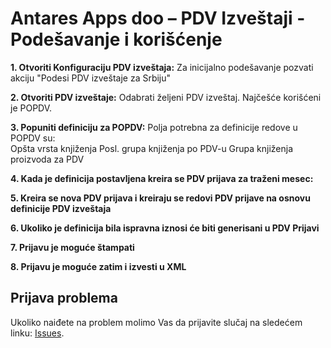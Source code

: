 # Antares Apps doo – PDV Izveštaji - Podešavanje i korišćenje

**1. Otvoriti Konfiguraciju PDV izveštaja:**
Za inicijalno podešavanje pozvati akciju "Podesi PDV izveštaje za Srbiju"

**2. Otvoriti PDV izveštaje:**
Odabrati željeni PDV izveštaj. Najčešće korišćeni je POPDV.

**3. Popuniti definiciju za POPDV:**
Polja potrebna za definicije redove u POPDV su:  
Opšta vrsta knjiženja
Posl. grupa knjiženja po PDV-u
Grupa knjiženja proizvoda za PDV

**4. Kada je definicija postavljena kreira se PDV prijava za traženi mesec:**

**5. Kreira se nova PDV prijava i kreiraju se redovi PDV prijave na osnovu definicije PDV izveštaja**

**6. Ukoliko je definicija bila ispravna iznosi će biti generisani u PDV Prijavi**

**7. Prijavu je moguće štampati**

**8. Prijavu je moguće zatim i izvesti u XML**

## Prijava problema
Ukoliko naiđete na problem molimo Vas da prijavite slučaj na sledećem linku:
[Issues](https://github.com/AntaresAppsDoo/Wiki/issues).
